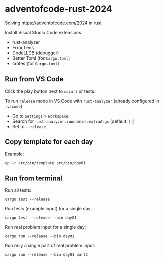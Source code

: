 # adventofcode-rust-2024
Solving https://adventofcode.com/2024 in rust

Install Visual Studio Code extensions
* rust-analyzer
* Error Lens
* CodeLLDB (debugger)
* Better Toml (for `Cargo.toml`)
* crates (for `Cargo.toml`)

## Run from VS Code

Click the play button next to `main()` or tests.

To run `release` mode in VS Code with `rust-analyzer` (already configured in `.vscode`)
- Go to `Settings` > `Workspace`
- Search for `rust-analyzer.runnables.extraArgs` (default: `[]`)
- Set to `--release`

## Copy template for each day

Example:
```
cp -r src/bin/template src/bin/day01
```

## Run from terminal

Run all tests:
```
cargo test --release
```

Run tests (example input) for a single day:
```
cargo test --release --bin day01
```

Run real problem input for a single day:
```
cargo run --release --bin day01
```

Run only a single part of real problem input:
```
cargo run --release --bin day01 part2
```
